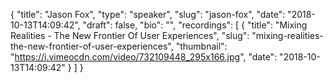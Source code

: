 {
  "title": "Jason Fox",
  "type": "speaker",
  "slug": "jason-fox",
  "date": "2018-10-13T14:09:42",
  "draft": false,
  "bio": "",
  "recordings": [
    {
      "title": "Mixing Realities - The New Frontier Of User Experiences",
      "slug": "mixing-realities-the-new-frontier-of-user-experiences",
      "thumbnail": "https://i.vimeocdn.com/video/732109448_295x166.jpg",
      "date": "2018-10-13T14:09:42"
    }
  ]
}